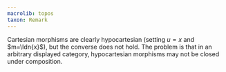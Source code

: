 ```yaml
---
macrolib: topos
taxon: Remark
---
```


Cartesian morphisms are clearly hypocartesian (setting $u=x$ and $m=\Idn{x}$),
but the converse does not hold. The problem is that in an arbitrary displayed
category, hypocartesian morphisms may not be closed under composition.
